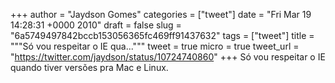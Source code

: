 
+++
author = "Jaydson Gomes"
categories = ["tweet"]
date = "Fri Mar 19 14:28:31 +0000 2010"
draft = false
slug = "6a5749497842bccb153056365fc469ff91437632"
tags = ["tweet"]
title = """Só vou respeitar o IE qua..."""
tweet = true
micro = true
tweet_url = "https://twitter.com/jaydson/status/10724740860"
+++
Só vou respeitar o IE quando tiver versões pra Mac e Linux.
